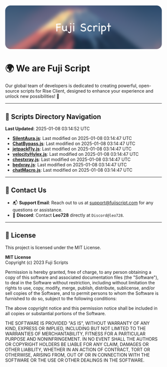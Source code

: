 ![Banner](.github/b.webp)

# 🌍 **We are Fuji Script**

Our global team of developers is dedicated to creating powerful, open-source scripts for Rise Client, designed to enhance your experience and unlock new possibilities! 🌟

---
<!-- SCRIPTS_NAVIGATION_START -->
## 📂 **Scripts Directory Navigation**

**Last Updated**: 2025-01-08 03:14:52 UTC

- **[SilentAura.js](scripts/SilentAura.js)**: Last modified on 2025-01-08 03:14:47 UTC
- **[ChatBypass.js](scripts/ChatBypass.js)**: Last modified on 2025-01-08 03:14:47 UTC
- **[jetpackFly.js](scripts/jetpackFly.js)**: Last modified on 2025-01-08 03:14:47 UTC
- **[velocityHylex.js](scripts/velocityHylex.js)**: Last modified on 2025-01-08 03:14:47 UTC
- **[chestxray.js](scripts/chestxray.js)**: Last modified on 2025-01-08 03:14:47 UTC
- **[bedxray.js](scripts/bedxray.js)**: Last modified on 2025-01-08 03:14:47 UTC
- **[chatMacro.js](scripts/chatMacro.js)**: Last modified on 2025-01-08 03:14:47 UTC

<!-- SCRIPTS_NAVIGATION_END -->

---

## 💬 **Contact Us**  
- 📬 **Support Email**: Reach out to us at [support@fujiscript.com](mailto:support@fujiscript.com) for any questions or assistance.  
- 💬 **Discord**: Contact **Leo728** directly at `Discord@leo728`.

---

## 📜 **License**

This project is licensed under the MIT License.  

**MIT License**  
Copyright (c) 2023 Fuji Scripts  

Permission is hereby granted, free of charge, to any person obtaining a copy of this software and associated documentation files (the "Software"), to deal in the Software without restriction, including without limitation the rights to use, copy, modify, merge, publish, distribute, sublicense, and/or sell copies of the Software, and to permit persons to whom the Software is furnished to do so, subject to the following conditions:  

The above copyright notice and this permission notice shall be included in all copies or substantial portions of the Software.  

THE SOFTWARE IS PROVIDED "AS IS", WITHOUT WARRANTY OF ANY KIND, EXPRESS OR IMPLIED, INCLUDING BUT NOT LIMITED TO THE WARRANTIES OF MERCHANTABILITY, FITNESS FOR A PARTICULAR PURPOSE AND NONINFRINGEMENT. IN NO EVENT SHALL THE AUTHORS OR COPYRIGHT HOLDERS BE LIABLE FOR ANY CLAIM, DAMAGES OR OTHER LIABILITY, WHETHER IN AN ACTION OF CONTRACT, TORT OR OTHERWISE, ARISING FROM, OUT OF OR IN CONNECTION WITH THE SOFTWARE OR THE USE OR OTHER DEALINGS IN THE SOFTWARE.  
